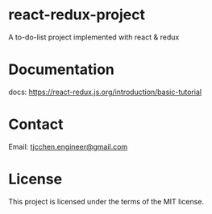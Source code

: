 # react-redux-project
A to-do-list project implemented with react &amp; redux

# Documentation
docs: https://react-redux.js.org/introduction/basic-tutorial

# Contact
Email: tjcchen.engineer@gmail.com

# License
This project is licensed under the terms of the MIT license.
